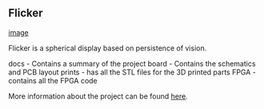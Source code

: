 Flicker
----

[image](https://github.com/danfoisy/flicker/blob/main/docs/images/image1.png)

Flicker is a spherical display based on persistence of vision.


docs - Contains a summary of the project
board - Contains the schematics and PCB layout
prints - has all the STL files for the 3D printed parts
FPGA - contains all the FPGA code


More information about the project can be found [here](https://danfoisy.github.io/flicker/).




